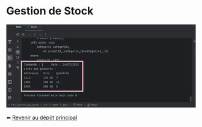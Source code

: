 # Gestion de Stock 
![](/docs/result.png)


⬅️ [Revenir au dépôt principal](github.com/KAWTAR-TNS/Evaluation-1-Architecture-Microservices-)
